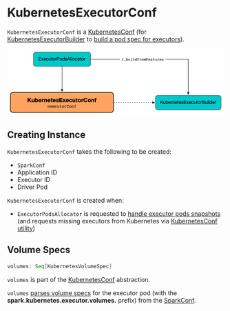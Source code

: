 # KubernetesExecutorConf

`KubernetesExecutorConf` is a [KubernetesConf](KubernetesConf.md) (for [KubernetesExecutorBuilder](KubernetesExecutorBuilder.md) to [build a pod spec for executors](KubernetesExecutorBuilder.md#buildFromFeatures)).

![KubernetesExecutorConf, ExecutorPodsAllocator and KubernetesExecutorBuilder](images/KubernetesExecutorConf.png)

## Creating Instance

`KubernetesExecutorConf` takes the following to be created:

* <span id="sparkConf"> `SparkConf`
* <span id="appId"> Application ID
* <span id="executorId"> Executor ID
* <span id="driverPod"> Driver Pod

`KubernetesExecutorConf` is created when:

* `ExecutorPodsAllocator` is requested to [handle executor pods snapshots](ExecutorPodsAllocator.md#onNewSnapshots) (and requests missing executors from Kubernetes via [KubernetesConf utility](KubernetesConf.md#createExecutorConf))

## <span id="volumes"> Volume Specs

```scala
volumes: Seq[KubernetesVolumeSpec]
```

`volumes` is part of the [KubernetesConf](KubernetesConf.md#volumes) abstraction.

`volumes` [parses volume specs](KubernetesVolumeUtils.md#parseVolumesWithPrefix) for the executor pod (with the **spark.kubernetes.executor.volumes.** prefix) from the [SparkConf](#sparkConf).
